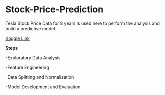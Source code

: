# Stock-Price-Prediction

Tesla Stock Price Data for 8 years is used here to perform the analysis and build a predictive model. 

[Kaggle Link](https://www.kaggle.com/code/medhavitripathi/stock-price-prediction/)

**Steps**

-Exploratory Data Analysis

-Feature Engineering

-Data Splitting and Normalization

-Model Development and Evaluation
